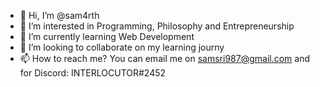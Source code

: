 - 👋 Hi, I’m @sam4rth
- 👀 I’m interested in Programming, Philosophy and Entrepreneurship 
- 🌱 I’m currently learning Web Development
- 💞️ I’m looking to collaborate on my learning journy
- 📫 How to reach me? You can email me on samsri987@gmail.com and for Discord: INTERLOCUTOR#2452

<!---
sam4rth/sam4rth is a ✨ special ✨ repository because its `README.md` (this file) appears on your GitHub profile.
You can click the Preview link to take a look at your changes.
--->
